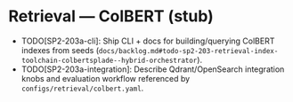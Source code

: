 # Retrieval — ColBERT (stub)

- TODO[SP2-203a-cli]: Ship CLI + docs for building/querying ColBERT indexes from seeds (`docs/backlog.md#todo-sp2-203-retrieval-index-toolchain-colbertsplade--hybrid-orchestrator`).
- TODO[SP2-203a-integration]: Describe Qdrant/OpenSearch integration knobs and evaluation workflow referenced by `configs/retrieval/colbert.yaml`.
